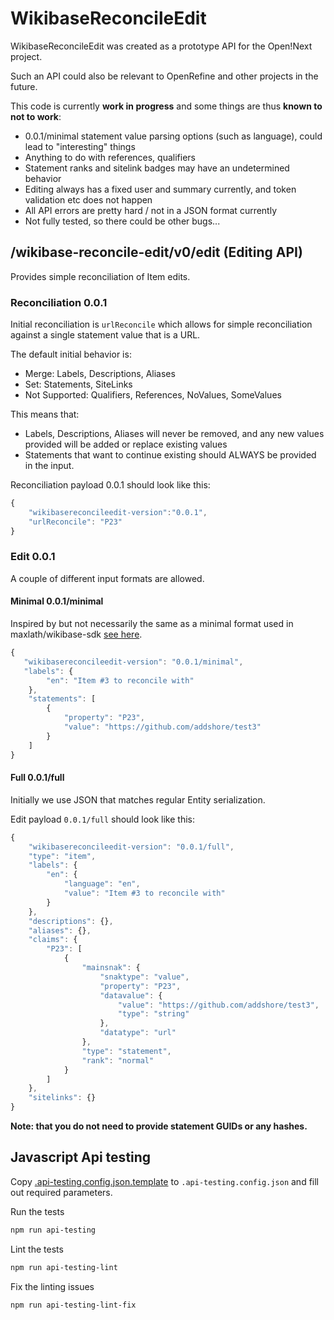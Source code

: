 # WikibaseReconcileEdit

WikibaseReconcileEdit was created as a prototype API for the Open!Next project.

Such an API could also be relevant to OpenRefine and other projects in the future.

This code is currently **work in progress** and some things are thus **known to not to work**:

* 0.0.1/minimal statement value parsing options (such as language), could lead to "interesting" things
* Anything to do with references, qualifiers
* Statement ranks and sitelink badges may have an undetermined behavior
* Editing always has a fixed user and summary currently, and token validation etc does not happen
* All API errors are pretty hard / not in a JSON format currently
* Not fully tested, so there could be other bugs...

## /wikibase-reconcile-edit/v0/edit (Editing API)

Provides simple reconciliation of Item edits.

### Reconciliation 0.0.1

Initial reconciliation is `urlReconcile` which allows for simple reconciliation against a single statement value that is a URL.

The default initial behavior is:

* Merge: Labels, Descriptions, Aliases
* Set: Statements, SiteLinks
* Not Supported: Qualifiers, References, NoValues, SomeValues

This means that:

* Labels, Descriptions, Aliases will never be removed, and any new values provided will be added or replace existing values
* Statements that want to continue existing should ALWAYS be provided in the input.

Reconciliation payload 0.0.1 should look like this:

```js
{
    "wikibasereconcileedit-version":"0.0.1",
    "urlReconcile": "P23"
}
```

### Edit 0.0.1

A couple of different input formats are allowed.

#### Minimal 0.0.1/minimal

Inspired by but not necessarily the same as a minimal format used in maxlath/wikibase-sdk [see here](https://github.com/maxlath/wikibase-cli/blob/master/docs/write_operations.md#batch-mode).

```js
{
   "wikibasereconcileedit-version": "0.0.1/minimal",
   "labels": {
        "en": "Item #3 to reconcile with"
    },
    "statements": [
        {
            "property": "P23",
            "value": "https://github.com/addshore/test3"
        }
    ]
}
```

#### Full 0.0.1/full

Initially we use JSON that matches regular Entity serialization.

Edit payload `0.0.1/full` should look like this:

```js
{
    "wikibasereconcileedit-version": "0.0.1/full",
    "type": "item",
    "labels": {
        "en": {
            "language": "en",
            "value": "Item #3 to reconcile with"
        }
    },
    "descriptions": {},
    "aliases": {},
    "claims": {
        "P23": [
            {
                "mainsnak": {
                    "snaktype": "value",
                    "property": "P23",
                    "datavalue": {
                        "value": "https://github.com/addshore/test3",
                        "type": "string"
                    },
                    "datatype": "url"
                },
                "type": "statement",
                "rank": "normal"
            }
        ]
    },
    "sitelinks": {}
}
```

**Note: that you do not need to provide statement GUIDs or any hashes.**

## Javascript Api testing

Copy [.api-testing.config.json.template](.api-testing.config.json.template) to `.api-testing.config.json` and fill out required parameters. 

Run the tests

```sh
npm run api-testing 
```

Lint the tests
```sh
npm run api-testing-lint 
```

Fix the linting issues
```sh
npm run api-testing-lint-fix 
```
